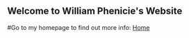## Welcome to William Phenicie's Website
#Go to my homepage to find out more info:
<a href="HomePage.html">Home</a>
